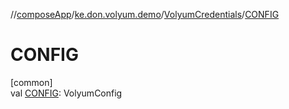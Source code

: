 //[composeApp](../../../index.md)/[ke.don.volyum.demo](../index.md)/[VolyumCredentials](index.md)/[CONFIG](-c-o-n-f-i-g.md)

# CONFIG

[common]\
val [CONFIG](-c-o-n-f-i-g.md): VolyumConfig
